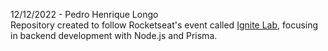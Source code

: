 12/12/2022 - Pedro Henrique Longo  
Repository created to follow Rocketseat's event called [Ignite Lab](https://rocketseat.com.br/), focusing in backend development with Node.js and Prisma.
